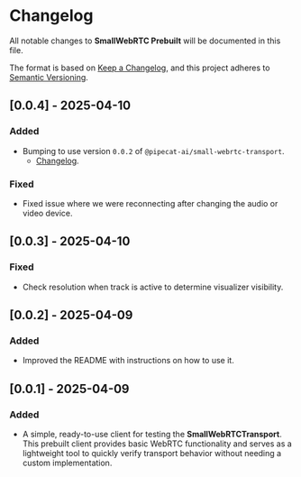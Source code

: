 # Changelog

All notable changes to **SmallWebRTC Prebuilt** will be documented in this file.

The format is based on [Keep a Changelog](https://keepachangelog.com/en/1.0.0/),
and this project adheres to [Semantic Versioning](https://semver.org/spec/v2.0.0.html).

## [0.0.4] - 2025-04-10

### Added

- Bumping to use version `0.0.2` of `@pipecat-ai/small-webrtc-transport`.
    - [Changelog](https://github.com/pipecat-ai/pipecat-client-web-transports/blob/main/transports/small-webrtc-transport/CHANGELOG.md#002---2025-04-10).

### Fixed

- Fixed issue where we were reconnecting after changing the audio or video device.

## [0.0.3] - 2025-04-10

### Fixed

- Check resolution when track is active to determine visualizer visibility.

## [0.0.2] - 2025-04-09

### Added

- Improved the README with instructions on how to use it.

## [0.0.1] - 2025-04-09

### Added

- A simple, ready-to-use client for testing the **SmallWebRTCTransport**.
This prebuilt client provides basic WebRTC functionality and serves as a lightweight tool 
to quickly verify transport behavior without needing a custom implementation. 